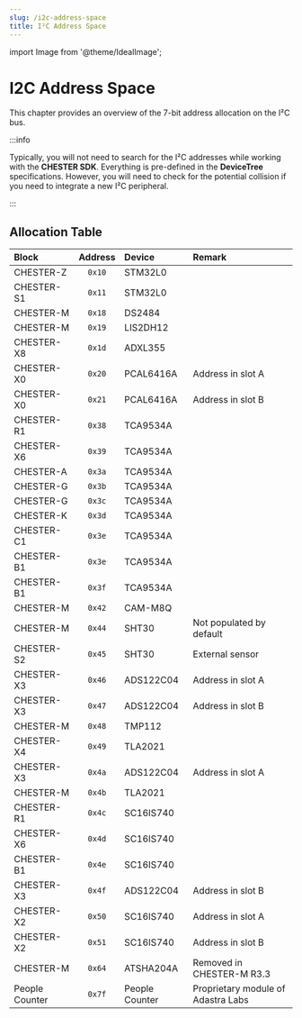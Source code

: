 ```yaml
---
slug: /i2c-address-space
title: I²C Address Space
---
```

import Image from '@theme/IdealImage';

# I2C Address Space

This chapter provides an overview of the 7-bit address allocation on the I²C bus.

:::info

Typically, you will not need to search for the I²C addresses while working with the **CHESTER SDK**. Everything is pre-defined in the **DeviceTree** specifications. However, you will need to check for the potential collision if you need to integrate a new I²C peripheral.

:::

## Allocation Table

| Block          | Address | Device         | Remark                             |
|:---------------|:-------:|:---------------|:-----------------------------------|
| CHESTER-Z      | `0x10`  | STM32L0        |                                    |
| CHESTER-S1     | `0x11`  | STM32L0        |                                    |
| CHESTER-M      | `0x18`  | DS2484         |                                    |
| CHESTER-M      | `0x19`  | LIS2DH12       |                                    |
| CHESTER-X8     | `0x1d`  | ADXL355        |                                    |
| CHESTER-X0     | `0x20`  | PCAL6416A      | Address in slot A                  |
| CHESTER-X0     | `0x21`  | PCAL6416A      | Address in slot B                  |
| CHESTER-R1     | `0x38`  | TCA9534A       |                                    |
| CHESTER-X6     | `0x39`  | TCA9534A       |                                    |
| CHESTER-A      | `0x3a`  | TCA9534A       |                                    |
| CHESTER-G      | `0x3b`  | TCA9534A       |                                    |
| CHESTER-G      | `0x3c`  | TCA9534A       |                                    |
| CHESTER-K      | `0x3d`  | TCA9534A       |                                    |
| CHESTER-C1     | `0x3e`  | TCA9534A       |                                    |
| CHESTER-B1     | `0x3e`  | TCA9534A       |                                    |
| CHESTER-B1     | `0x3f`  | TCA9534A       |                                    |
| CHESTER-M      | `0x42`  | CAM-M8Q        |                                    |
| CHESTER-M      | `0x44`  | SHT30          | Not populated by default           |
| CHESTER-S2     | `0x45`  | SHT30          | External sensor                    |
| CHESTER-X3     | `0x46`  | ADS122C04      | Address in slot A                  |
| CHESTER-X3     | `0x47`  | ADS122C04      | Address in slot B                  |
| CHESTER-M      | `0x48`  | TMP112         |                                    |
| CHESTER-X4     | `0x49`  | TLA2021        |                                    |
| CHESTER-X3     | `0x4a`  | ADS122C04      | Address in slot A                  |
| CHESTER-M      | `0x4b`  | TLA2021        |                                    |
| CHESTER-R1     | `0x4c`  | SC16IS740      |                                    |
| CHESTER-X6     | `0x4d`  | SC16IS740      |                                    |
| CHESTER-B1     | `0x4e`  | SC16IS740      |                                    |
| CHESTER-X3     | `0x4f`  | ADS122C04      | Address in slot B                  |
| CHESTER-X2     | `0x50`  | SC16IS740      | Address in slot A                  |
| CHESTER-X2     | `0x51`  | SC16IS740      | Address in slot B                  |
| CHESTER-M      | `0x64`  | ATSHA204A      | Removed in CHESTER-M R3.3          |
| People Counter | `0x7f`  | People Counter | Proprietary module of Adastra Labs |
